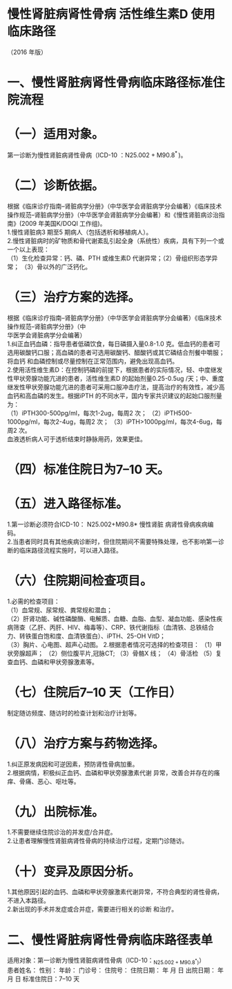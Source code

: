 # 慢性肾脏病肾性骨病 活性维生素D 使用临床路径  
（2016 年版）  
# 一、慢性肾脏病肾性骨病临床路径标准住院流程  
# （一）适用对象。  
第一诊断为慢性肾脏病肾性骨病（ICD-10 ：$\mathrm{N}25.002{+}\mathrm{M}90.8^{*}\,)$。  
# （二）诊断依据。  
根据《临床诊疗指南–肾脏病学分册》（中华医学会肾脏病学分会编著）《临床技术操作规范–肾脏病学分册》（中华医学会肾脏病学分会编著）和《慢性肾脏病诊治指南》(2009 年美国K/DOQI 工作组)。  
1.慢性肾脏病3 期至5 期病人（包括透析和移植病人）。  
2.慢性肾脏病时的矿物质和骨代谢紊乱引起全身（系统性）疾病，具有下列一个或一个以上表现：  
（1）生化检查异常：钙、磷、PTH 或维生素D 代谢异常；（2）骨组织形态学异常； （3）骨以外的广泛钙化。  
# （三）治疗方案的选择。  
根据《临床诊疗指南–肾脏病学分册》（中华医学会肾脏病学分会编著）《临床技术操作规范–肾脏病学分册》（中  
华医学会肾脏病学分会编著）  
1.纠正血钙血磷：指导患者低磷饮食，每日磷摄入量0.8-1.0 克。低血钙的患者可选用碳酸钙口服；高血磷的患者可选用碳酸钙、醋酸钙或其它磷结合剂餐中嚼服；将血钙 和血磷控制或尽量控制在正常范围内，避免出现高血钙。  
2.使用活性维生素D：在控制钙磷的前提下，根据患者的实际情况，轻、中度继发性甲状旁腺功能亢进的患者，活性维生素D 的起始剂量0.25-0.5ug /天；中、重度继发性甲状旁腺功能亢进的患者可采用口服冲击疗法，提高治疗的有效性，减少高血钙和高血磷的发生。根据iPTH 的不同水平，国内专家共识建议的起始口服剂量为：  
（1）iPTH300-500pg/ml，每次1-2ug，每周2 次； （2）iPTH500-1000pg/ml，每次2-4ug，每周2 次； （3）iPTH>1000pg/ml，每次4-6ug，每周2 次。  
血液透析病人可于透析结束时静脉用药，效果更佳。  
# （四）标准住院日为7–10 天。  
# （五）进入路径标准。  
1.第一诊断必须符合ICD-10： N25.002+M90.8\* 慢性肾脏 病肾性骨病疾病编码。  
2.当患者同时具有其他疾病诊断时，但住院期间不需要特殊处理，也不影响第一诊断的临床路径流程实施时，可以进入路径。  
# （六）住院期间检查项目。  
1.必需的检查项目：  
（1）血常规、尿常规、粪常规和潜血；  
（2）肝肾功能、碱性磷酸酶、电解质、血糖、血脂、血型、凝血功能、感染性疾病筛查（乙肝、丙肝、HIV、梅毒等）、CRP、铁代谢指标（血清铁、总铁结合力、转铁蛋白饱和度、血清铁蛋白）、iPTH、25-OH VitD；  
（3）胸片、心电图、超声心动图。 2.根据患者情况可选择的检查项目： （1）甲状旁腺超声； （2）侧位腹平片,冠脉CT; （3）骨骼X 线； （4）骨活检 （5）复查血钙、血磷和甲状旁腺激素等。  
# （七）住院后7–10 天（工作日）  
制定随访频度、随访时的检查计划和治疗计划等。  
# （八）治疗方案与药物选择。  
1.纠正原发病因和可逆因素，预防肾性骨病加重。  
2.根据病情，积极纠正血钙、血磷和甲状旁腺激素代谢 异常，改善合并存在的瘙痒、骨痛、恶心、呕吐等。  
# （九）出院标准。  
1.不需要继续住院诊治的并发症/合并症。  
2.让患者理解慢性肾脏病肾性骨病的持续治疗过程，定期门诊随访。  
# （十）变异及原因分析。  
1.其他原因引起的血钙、血磷和甲状旁腺激素代谢异常，不符合典型的肾性骨病，不进入本路径。  
2.新出现的手术并发症或合并症，需要进行相关的诊断 和治疗。  
# 二、慢性肾脏病肾性骨病临床路径表单  
适用对象：第一诊断为慢性肾脏病肾性骨病（ICD-10：$_{\mathrm{N}25.002+\mathrm{M}90.8^{*}\mathrm{)}}$）  
患者姓名：          性别：      年龄：       门诊号：        住院号：           住院日期：     年   月   日   出院日期：     年   月   日   标准住院日：7–10 天  
